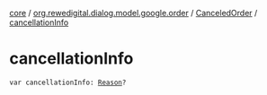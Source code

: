 [core](../../index.md) / [org.rewedigital.dialog.model.google.order](../index.md) / [CanceledOrder](index.md) / [cancellationInfo](./cancellation-info.md)

# cancellationInfo

`var cancellationInfo: `[`Reason`](../-reason/index.md)`?`